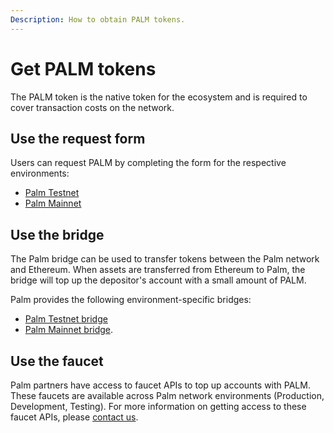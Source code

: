 ```yaml
---
Description: How to obtain PALM tokens.
---
```


# Get PALM tokens

The PALM token is the native token for the ecosystem and is required to cover transaction costs
on the network.

## Use the request form

Users can request PALM by completing the form for the respective environments:

* [Palm Testnet](https://docs.google.com/forms/d/e/1FAIpQLSetkTsotYiiGdMjNkJEUgUyRlWliIQ7O8YGHbrzJyfnCYnBfA/viewform)
* [Palm Mainnet](https://docs.google.com/forms/d/e/1FAIpQLSc5LcKvAvZE0MllXlrdU0Whveq1GLBePEbh6yYaABaVSDfRyw/viewform)

## Use the bridge

The Palm bridge can be used to transfer tokens between the Palm network and Ethereum. When assets are
transferred from Ethereum to Palm, the bridge will top up the depositor's account with a small amount of PALM.

Palm provides the following environment-specific bridges:

* [Palm Testnet bridge](https://app.palm-uat.xyz/bridge)
* [Palm Mainnet bridge](https://app.palm.io/bridge).

## Use the faucet

Palm partners have access to faucet APIs to top up accounts with PALM.  These faucets are available
across Palm network environments (Production, Development, Testing).  For more information on
getting access to these faucet APIs, please [contact us].

<!-- links -->
[contact us]: https://share.hsforms.com/1_sBreu7XTMWZtH9n1xTP3g2urwb
